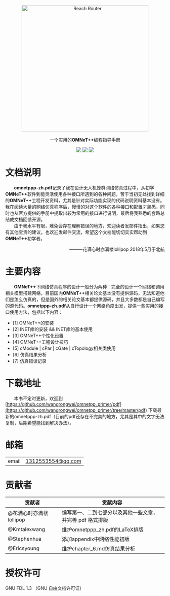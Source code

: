 <p align="center">
  <a href="https://reach.tech/router/">
    <img alt="Reach Router" src="./img/logo-horizontal.png" width="400">
  </a>
</p>

<p align="center">
  一个实用的<b>OMNeT++</b>编程指导手册
</p>

<p align="center">
  <a href="https://github.com/wangrongwei/omnetpp_primer/stargazers"><img src="https://img.shields.io/github/stars/wangrongwei/omnetpp_primer.svg?style=flat&label=Star"></a>
  <a href="https://github.com/wangrongwei/omnetpp_primer/fork"><img src="https://img.shields.io/github/forks/wangrongwei/omnetpp_primer.svg?style=flat&label=Fork"></a>
  <a href="https://github.com/wangrongwei/omnetpp_primer/watchers"><img src="https://img.shields.io/github/watchers/wangrongwei/omnetpp_primer.svg?style=flat&label=Watch"></a>

</p>

# 文档说明

&#160; &#160; &#160; &#160;<b>omnetppp-zh.pdf</b>记录了我在设计无人机蜂群网络仿真过程中，从初学<b>OMNeT++</b>软件到能灵活使用各种接口所遇到的各种问题，苦于当初无处找到详细的<b>OMNeT++</b>工程开发资料，尤其是针对实际功能实现的代码说明资料基本没有。我在阅读大量的网络仿真程序后，慢慢的对这个软件的各种接口和配置才熟悉，同时也从官方提供的手册中提取出较为常用的接口进行说明，最后将我熟悉的套路总结成文档回馈开源。</br>
&#160; &#160; &#160; &#160;由于我水平有限，难免会存在理解错误的地方，欢迎读者发邮件指出，如果您有其他宝贵的建议，也欢迎发邮件交流，希望这个文档能切切实实帮助到<b>OMNeT++</b>初学者。</br>
<div align="right">
———花满心时亦满楼lollipop 2018年5月于北航
</div>

# 主要内容
&#160; &#160; &#160; &#160;<b>OMNeT++</b>下网络仿真程序的设计一般分为两种：完全的设计一个网络和调用相关模型搭建网络，目前国内<b>OMNeT++</b>相关论文基本没有提供源码，无法知道他们是怎么仿真的，但是国外的相关论文基本都提供源码，并且大多数都是自己编写的源代码。<b>omnetppp-zh.pdf</b>从自行设计一个网络角度出发，提供一些实用的接口使用方法，包括以下内容：
- [1] OMNeT++的安装
- [2] INET库的安装 && INET库的基本使用
- [3] OMNeT++个性化设置
- [4] OMNeT++工程设计技巧
- [5] cModule | cPar | cGate | cTopology相关类使用
- [6] 仿真结果分析
- [7] 仿真错误记录



# 下载地址

&#160; &#160; &#160; &#160;本书不定时更新，欢迎到
[https://github.com/wangrongwei/omnetpp_primer/pdf](<https://github.com/wangrongwei/omnetpp_primer/tree/master/pdf>)
下载最新的omnetppp-zh.pdf（目前的pdf还存在不完美的地方，尤其是其中的文字无法复制，后期希望能找到解决办法）。</br>



# 邮箱
|||
| :-----: | :------------------------- |
| email | 1312553554@qq.com |


# 贡献者

| 贡献者 | 贡献内容 |
| ------ | -------- |
| @花满心时亦满楼lollipop | 编写第一、二到七部分以及其他一些文章，并完善 pdf 格式排版|
| @Kmtalexwang | 维护omnetppp_zh.pdf的LaTeX排版 |
| @Stephenhua| 添加appendix中网络性能初版|
| @Ericsyoung| 维护chapter_6.md仿真结果分析|

# 授权许可
GNU FDL 1.3 （GNU 自由文档许可证）
